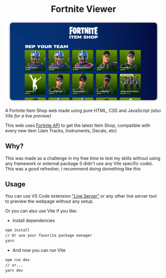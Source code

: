 <h1 align="center">Fortnite Viewer</h1>

![Fortnite Shop](https://raw.githubusercontent.com/NaviVani-dev/Fortnite-Viewer/refs/heads/main/assets/preview.webp)

A Fortnite Item Shop web made using pure HTML, CSS and JavaScript _(also Vite for a live preview)_

This web uses [Fortnite API](https://dash.fortnite-api.com/) to get the latest Item Shop, compatible with every new item (Jam Tracks, Instruments, Decals, etc)

## Why?

This was made as a challenge in my free time to test my skills without using any framework or external package (I didn't use any Vite specific code).  
This was a good refresher, i recommend doing domething like this

## Usage

You can use VS Code extension ["Live Server"](https://marketplace.visualstudio.com/items?itemName=ritwickdey.LiveServer) or any other live server tool to preview the webpage without any setup.

Or you can also use Vite if you like:

- Install dependencies

```bash
npm install
// Or use your favorite package manager
yarn
```

- And now you can run Vite

```bash
npm run dev
// or...
yarn dev
```
